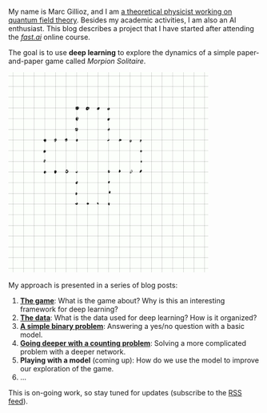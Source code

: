 My name is Marc Gillioz, and I am [a theoretical physicist working on quantum field theory](about.html). Besides my academic activities, I am also an AI enthusiast. This blog describes a project that I have started after attending the [*fast.ai*](https://www.fast.ai/) online course.

The goal is to use **deep learning** to explore the dynamics of a simple paper-and-paper game called *Morpion Solitaire*.

![gif](/images/animation_124.gif 'A typical game of Morpion Solitaire.')

My approach is presented in a series of blog posts:

1. [**The game**](/2021/11/29/Part_1_Game.html): What is the game about? Why is this an interesting framework for deep learning?
2. [**The data**](/2022/01/05/Part_2_Data.html): What is the data used for deep learning? How is it organized?
3. [**A simple binary problem**](/2022/01/07/Part_3_Binary_problem.html): Answering a yes/no question with a basic model.
4. [**Going deeper with a counting problem**](/2022/01/28/Part_4_Counting.html): Solving a more complicated problem with a deeper network.
5. **Playing with a model** (coming up): How do we use the model to improve our exploration of the game.
6. ...

This is on-going work, so stay tuned for updates (subscribe to the [RSS feed](/feed.xml)).
